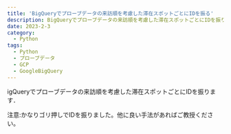 ```yaml
---
title: 'BigQueryでプローブデータの来訪順を考慮した滞在スポットごとにIDを振る'
description: BigQueryでプローブデータの来訪順を考慮した滞在スポットごとにIDを振ります．
date: 2023-2-3
category: 
  - Python
tags:
  - Python
  - プローブデータ
  - GCP
  - GoogleBigQuery
---
```


igQueryでプローブデータの来訪順を考慮した滞在スポットごとにIDを振ります．

注意:かなりゴリ押しでIDを振りました。他に良い手法があればご教授ください。
<!-- https://www.hamlet-engineer.com -->
<!-- !(/image/ChordDiagram.png) -->

<!-- more -->

<ClientOnly>
  <CallInArticleAdsense />
</ClientOnly>

<!-- 
## ライブラリのインストール
```python
!pip install --upgrade pandas-gbq 'google-cloud-bigquery[bqstorage,pandas]'
```

## 架空の行動履歴データの作成
仮のデータを作成します。


```python
import random
import datetime
import pandas as pd

# 重複なしランダム発生
def rand_ints_nodup(a, b, k):
    ns = 
    while len(ns) < k:
        n = random.randint(a, b)
        if not n in ns:
            ns.append(n)
    return ns

# 架空の行動履歴作成
def make_probe(_list, s, e):
    for _id in range(s, e):
        # 立ち寄りスポット数
        spot_num = random.randint(1, 5)
        # 立ち寄りスポットリスト
        spot_list = rand_ints_nodup(1, 5, spot_num)
        # 日付
        dt = datetime.datetime(2018, 2, 1, 9, 15, 30)
        # 日にち加算
        dp = random.randint(1, 20)
        dt = dt + datetime.timedelta(days=dp)
        date = str(dt).split('-')[1] + str(dt).split('-')[2].split(' ')[0]
        # 時刻加算
        hp = random.randint(1, 10)
        dt = dt + datetime.timedelta(hours=hp)

        for spot in spot_list:
            tflag = 0
            n = random.randint(0, 10)
            while n > tflag:
                tflag += 1
                mims = random.randint(1, 5)
                dt = dt + datetime.timedelta(minutes=mims)
                _list.append([date, _id+1, dt, f'spot_{spot}'])
    return _list

# 行動履歴作成
probe_list = 
probe_list = make_probe(probe_list, 0, 400)
probe_list = make_probe(probe_list, 30, 140)

# データフレーム化
df = pd.DataFrame(probe_list, columns=['date', 'id', 'time', 'spot'])
display(df)
```

## テーブルの作成

### BigQueryと接続


```python
from google.cloud import bigquery

# keyとなるjsonファイルを読み込み
KEY_PATH = '＊＊＊＊＊＊.json'
# KEY_PATH = '****.json'

bq_client = bigquery.Client.from_service_account_json(KEY_PATH)
```

### データセットの生成

```python
# データセットの生成
dataset_id = 'sample_data'
try:
    bq_client.create_dataset(dataset_id)
except:
    print("Existed")

for ds in bq_client.list_datasets():
    print(ds.dataset_id)
```


### テーブルの作成とdfの格納

```python
from google.cloud import bigquery
import time 
# pandasからBQスキーマを作成
def bq_mkschema(schema_df):
    # データ型の確認
    df_columns = schema_df.dtypes
    df_columns = pd.DataFrame(df_columns).reset_index()
    df_columns = df_columns.rename(columns={'index': 'columns', 0: 'type'})
    # スキーマ作成
    schema = 
    for i in range(len(df_columns)):
        column = df_columns['columns'][i]
        dtype = str(df_columns['type'][i]).replace('datetime64[ns]', 'DATETIME')\
                                          .replace('int64', 'INTEGER')\
                                          .replace('INT64', 'INTEGER')\
                                          .replace('object', 'STRING')
        schema.append(bigquery.SchemaField(column, dtype, mode="NULLABLE"))
    
    return schema

# BQでテーブルの存在確認
def exist_tabel(exist_table_name):
    return table_name in [table.table_id for table in bq_client.list_tables(dataset=dataset_id)]
    

# BQでテーブル情報作成
def bq_table_info(table_name, table_schema):
    # テーブル名
    dataset = bq_client.get_dataset(dataset_id)
    table_id = '%s.%s.%s' % (dataset.project, dataset.dataset_id, table_name)
    
    # テーブル情報
    table_info = bigquery.Table(table_id, schema=table_schema)
    # テーブル生成
    if not exist_tabel(table_name):
        bq_client.create_table(table_info)
    return table_info

# pandasからBQに格納
def bq_insert_pandas(insert_df, insert_table_name):
    # スキーマ作成
    insert_schema = bq_mkschema(insert_df)
    # テーブル情報取得
    insert_table_info = bq_table_info(insert_table_name, insert_schema)
    while not exist_tabel(insert_table_name):
        continue
    # DataFrameを投入
    bq_client.insert_rows_from_dataframe(insert_table_info, insert_df)
    
# pandasからBQに格納
def bq_update_pandas(update_df, update_table_name):
    # テーブル削除
    dataset = bq_client.get_dataset(dataset_id)
    table = dataset.table(update_table_name)
    bq_client.delete_table(table)
    time.sleep(10)
    # スキーマ作成
    update_schema = bq_mkschema(update_df)
    # テーブル情報取得
    update_table_info = bq_table_info(update_table_name, update_schema)
    while not exist_tabel(update_table_name):
        continue
    # DataFrameを投入
    bq_client.insert_rows_from_dataframe(update_table_info, update_df)
```


```python
# pandasからBQに格納
bq_insert_pandas(df, "probe_table")
```

### テーブルの確認

```python
import pandas as pd

# テーブル名
table_name = "probe_table"
dataset = bq_client.get_dataset(dataset_id)
table_id = '%s.%s.%s' % (dataset.project, dataset.dataset_id, table_name)
# クエリ
query = f'''SELECT * 
            FROM {table_id}'''

# strベースのクエリと、project_idが必要
df_gbq = pd.read_gbq(query, table_id.split(".")[0])
display(df_gbq)
```

| date | id | time | spot |
| - | - | - | - |
| 0206 | 1 | 2018-02-06 15:18:30 | spot_4 |
| 0206 | 1 | 2018-02-06 15:20:30 | spot_4 |

## 来訪順を考慮した滞在スポットごとにID配布
ID配布の工程を下記に示します。

1. 各行に次の行動データを追加(LAG/LEAD関数)
2. 次の行動より、滞在する(stay) or 移動する(move)　を明示
3. 行動ID(behavior_id)を配布する
4. 行動ID(behavior_id)ごとに集計

### 各行に次の行動データを追加(LAG/LEAD関数)
- LAG(column, 1):1行分くり下げる
- LEAD(column, 1):1行分くり上げる

#### クエリの実行

```python
import pandas as pd

# テーブル名
table_name = "probe_table"
dataset = bq_client.get_dataset(dataset_id)
table_id = '%s.%s.%s' % (dataset.project, dataset.dataset_id, table_name)

query = f'''
        SELECT 
            * ,
            LEAD(time, 1) OVER (PARTITION BY date, id ORDER BY id, time) AS next_time,
            LEAD(spot, 1) OVER (PARTITION BY date, id ORDER BY id, time) AS next_spot
        FROM 
            {table_id}
        ORDER BY date, id, time
        '''

# strベースのクエリと、project_idが必要
df_lag = pd.read_gbq(query, table_id.split(".")[0])
display(df_lag)
```

| date | id | time | spot | next_time | next_spot |
| - | - | - | - | - | - |
| 0202 | 26 | 2018-02-02 15:19:30 | spot_1 | 2018-02-02 15:23:30 | spot_1 |
| 0202 | 26 | 2018-02-02 15:23:30 | spot_1 | 2018-02-02 15:24:30 | spot_1 |

#### データ型の確認と変更
Int64ではエラーが出るので、int64に変更します


```python
# Int64 -> int64
df_lag["id"] = df_lag["id"].astype('int')
display(df_lag.dtypes)

# date                 object
# id                    int64
# time         datetime64[ns]
# spot                 object
# next_time    datetime64[ns]
# next_spot            object
# dtype: object
```

#### BQに格納
下記のコードで新たにテーブルを作成します。


```python
# pandasからBQに格納
bq_insert_pandas(df_lag, "prep_table")
```


### 次の行動より、滞在する(stay) or 移動する(move)　を明示

#### クエリの実行

```python
import pandas as pd

# テーブル名
table_name = "prep_table"
dataset = bq_client.get_dataset(dataset_id)
table_id = '%s.%s.%s' % (dataset.project, dataset.dataset_id, table_name)

query = f'''
        SELECT 
            *,
        CASE 
            WHEN spot=next_spot THEN 1
            ELSE 0
            END
        AS stay_flag,
        FROM 
            {table_id}
        WHERE 
            next_time is not null 
        ORDER BY date, id, time
        '''

# strベースのクエリと、project_idが必要
df_behavior = pd.read_gbq(query, table_id.split(".")[0])
display(df_behavior)
```


| date | id | time | spot | next_time | next_spot | stay_flag |
| - | - | - | - | - | - | - |
| 0202 | 26 | 2018-02-02 15:19:30 | spot_1 | 2018-02-02 15:23:30 | spot_1 | 1 |
| 0202 | 26 | 2018-02-02 15:23:30 | spot_1 | 2018-02-02 15:24:30 | spot_1 | 1 |

#### データ型の確認と変更
Int64ではエラーが出るので、int64に変更します


```python
# Int64 -> int64
df_behavior["id"] = df_behavior["id"].astype('int')
df_behavior["stay_flag"] = df_behavior["stay_flag"].astype('int')
display(df_behavior.dtypes)

# date                 object
# id                    int64
# time         datetime64[ns]
# spot                 object
# next_time    datetime64[ns]
# next_spot            object
# stay_flag             int64
# dtype: object
```


#### BQに格納
下記のコードで新たにテーブルを作成します。


```python
# pandasからBQに格納(アップデート)
bq_update_pandas(df_behavior, "prep_table")
```


```python
# テーブル名
table_name = "prep_table"
dataset = bq_client.get_dataset(dataset_id)
table_id = '%s.%s.%s' % (dataset.project, dataset.dataset_id, table_name)
# クエリ
query = f'''SELECT * 
            FROM {table_id}
            LIMIT 5'''

# strベースのクエリと、project_idが必要
df_gbq = pd.read_gbq(query, table_id.split(".")[0])
display(df_gbq)
```

### 行動ID(behavior_id)を配布する
滞在、移動に切り替わるたびに、振り直されるIDを追記します。

#### 移動データの行に移動時の仮ID(m_vid)を配布
別spotへ移動する行に、日別のIDごとに10単位で移動時の仮ID(m_vid)を追記します。


```python
# テーブル名
table_name = "prep_table"
dataset = bq_client.get_dataset(dataset_id)
table_id = '%s.%s.%s' % (dataset.project, dataset.dataset_id, table_name)
# クエリ
query = f'''
    SELECT 
        *,
        ROW_NUMBER() OVER(PARTITION BY date, id ORDER BY time, id)*10 m_vid
    FROM 
        {table_id}
    WHERE 
        stay_flag=0
    ORDER BY date, id, time
    '''

# strベースのクエリと、project_idが必要
df_gbq = pd.read_gbq(query, table_id.split(".")[0])
display(df_gbq)
```

| date | id | time | spot | next_time | next_spot | stay_flag | m_vid |
| - | - | - | - | - | - | - | - |
| 0202 | 26 | 2018-02-02 15:34:30 | spot_1 | 2018-02-02 15:36:30 | spot_2 | 0 | 10 |
| 0202 | 26 | 2018-02-02 16:08:30 | spot_2 | 2018-02-02 16:12:30 | spot_4 | 0 | 20 |
| 0202 | 51 | 2018-02-02 13:28:30 | spot_5 | 2018-02-02 13:32:30 | spot_1 | 0 | 10 |

#### 滞在データの行に滞在時の仮ID(s_vid)を配布
別spotへ移動する行に、日別のIDごとに10単位で滞在時の仮ID(s_vid)を追記します。


```python
# テーブル名
table_name = "prep_table"
dataset = bq_client.get_dataset(dataset_id)
table_id = '%s.%s.%s' % (dataset.project, dataset.dataset_id, table_name)
# クエリ
query = f'''
    SELECT 
        *,
        CASE WHEN stay_flag=1 THEN 5 ELSE 0 END AS s_vid,
    FROM 
        {table_id}
    ORDER BY date, id, time
    '''

# strベースのクエリと、project_idが必要
df_gbq = pd.read_gbq(query, table_id.split(".")[0])
display(df_gbq)
```


| date | id | time | spot | next_time | next_spot | stay_flag | s_vid |
| - | - | - | - | - | - | - | - |
| 0202 | 26 | 2018-02-02 15:19:30 | spot_1 | 2018-02-02 15:23:30 | spot_1 | 1 | 5 |
| 0202 | 26 | 2018-02-02 15:23:30 | spot_1 | 2018-02-02 15:24:30 | spot_1 | 1 | 5 |
| 0202 | 26 | 2018-02-02 15:24:30 | spot_1 | 2018-02-02 15:25:30 | spot_1 | 1 | 5 |

#### 移動/滞在時の仮ID(m_vid/s_vid)のテーブルを結合
移動/滞在時の仮ID(m_vid/s_vid)のテーブルを「LEFT JOIN」で結合させます。


```python
# テーブル名
table_name = "prep_table"
dataset = bq_client.get_dataset(dataset_id)
table_id = '%s.%s.%s' % (dataset.project, dataset.dataset_id, table_name)

# クエリ
query = f'''
    WITH t1 AS(
    SELECT 
        *,
        ROW_NUMBER() OVER(PARTITION BY date, id ORDER BY time, id)*10 m_vid
    FROM 
        {table_id}
    WHERE 
        stay_flag=0
    ORDER BY date, id, time),
    t2 AS(
    SELECT 
        *,
        CASE WHEN stay_flag=1 THEN 5 ELSE 0 END AS s_vid,
    FROM 
        {table_id}
    ORDER BY date, id, time)
    SELECT 
        t2.*,
        t1.m_vid
    FROM 
        t2 
    LEFT JOIN 
        t1 
    ON 
        t2.time = t1.time AND 
        t2.id = t1.id AND 
        t2.spot = t1.spot
    ORDER BY t2.date, t2.id, t2.time
    '''

# strベースのクエリと、project_idが必要
df_gbq = pd.read_gbq(query, table_id.split(".")[0])
display(df_gbq)
```

| date | id | time | spot | next_time | next_spot | stay_flag | s_vid | m_vid |
| - | - | - | - | - | - | - | - | - |
| 0202 | 26 | 2018-02-02 15:19:30 | spot_1 | 2018-02-02 15:23:30 | spot_1 | 1 | 5 | <NA> |
| 0202 | 26 | 2018-02-02 15:23:30 | spot_1 | 2018-02-02 15:24:30 | spot_1 | 1 | 5 | <NA> |
| 0202 | 26 | 2018-02-02 15:24:30 | spot_1 | 2018-02-02 15:25:30 | spot_1 | 1 | 5 | <NA> |

#### 結合後のm_vidをNULL補完_1
結合後のm_vidをFirst_VALUE()でNULL補完します。
```python
# NULL, NULL, NULL, 10, NULL, 20, NULL
#   10,   10,   10, 10,   20, 20, NULL
```


```python
# テーブル名
table_name = "prep_table"
dataset = bq_client.get_dataset(dataset_id)
table_id = '%s.%s.%s' % (dataset.project, dataset.dataset_id, table_name)

# クエリ
query = f'''
    WITH t1 AS(
    SELECT 
        *,
        ROW_NUMBER() OVER(PARTITION BY date, id ORDER BY time, id)*10 m_vid
    FROM 
        {table_id}
    WHERE 
        stay_flag=0
    ORDER BY date, id, time),
    t2 AS(
    SELECT 
        *,
        CASE WHEN stay_flag=1 THEN 5 ELSE 0 END AS s_vid,
    FROM 
        {table_id}
    ORDER BY date, id, time)
    SELECT 
        t2.*,
        t1.m_vid,
        First_VALUE(t1.m_vid IGNORE NULLS) OVER ( 
            PARTITION BY t2.date,t2.id
            ORDER BY t2.time, t2.id, t2.next_time 
            ROWS BETWEEN CURRENT ROW AND UNBOUNDED FOLLOWING) As FV_num,
        First_VALUE(t1.m_vid IGNORE NULLS) OVER (
            PARTITION BY t2.date,t2.id
            ORDER BY t2.time, t2.id, t2.next_time 
            ROWS BETWEEN CURRENT ROW AND UNBOUNDED FOLLOWING) - t2.s_vid As behavior_id
    FROM 
        t2 LEFT JOIN t1 
        ON t2.time = t1.time AND 
        t2.id = t1.id AND 
        t2.spot = t1.spot
    ORDER BY t2.date, t2.id, t2.time
    '''

# strベースのクエリと、project_idが必要
df_gbq = pd.read_gbq(query, table_id.split(".")[0])
display(df_gbq)
```

| date | id | time | spot | next_time | next_spot | stay_flag | s_vid | m_vid | FV_num | behavior_id |
| - | - | - | - | - | - | - | - | - | - | - |
| 0202 | 26 | 2018-02-02 15:19:30 | spot_1 | 2018-02-02 15:23:30 | spot_1 | 1 | 5 | <NA> | 10 | 5 |
| 0202 | 26 | 2018-02-02 15:23:30 | spot_1 | 2018-02-02 15:24:30 | spot_1 | 1 | 5 | <NA> | 10 | 5 |
| 0202 | 26 | 2018-02-02 15:24:30 | spot_1 | 2018-02-02 15:25:30 | spot_1 | 1 | 5 | <NA> | 10 | 5 |

#### 結合後のm_vidをNULL補完_2
最終滞在spotのm_vidのNULLは補完出来ていないので、IFNULL()でします。(最終滞在spotでは9999とする)
```python
#   10,   10,   10, 10,   20, 20, NULL
#   10,   10,   10, 10,   20, 20, 9999
```


```python
# テーブル名
table_name = "prep_table"
dataset = bq_client.get_dataset(dataset_id)
table_id = '%s.%s.%s' % (dataset.project, dataset.dataset_id, table_name)

# クエリ
query = f'''
    WITH t1 AS(
    SELECT 
        *,
        ROW_NUMBER() OVER(PARTITION BY date, id ORDER BY time, id)*10 m_vid
    FROM 
        {table_id}
    WHERE 
        stay_flag=0
    ORDER BY date, id, time),
    t2 AS(
    SELECT 
        *,
        CASE WHEN stay_flag=1 THEN 5 ELSE 0 END AS s_vid,
    FROM 
        {table_id}
    ORDER BY date, id, time)
    SELECT 
        t3.date,
        t3.id, 
        t3.time, 
        t3.spot, 
        t3.next_time, 
        t3.next_spot, 
        t3.stay_flag, 
        IFNULL(t3.behavior_id, 9999) AS behavior_id
    FROM 
        (SELECT 
            t2.*,
            t1.m_vid,
            First_VALUE(t1.m_vid IGNORE NULLS) OVER ( 
                PARTITION BY t2.date,t2.id
                ORDER BY t2.time, t2.id, t2.next_time 
                ROWS BETWEEN CURRENT ROW AND UNBOUNDED FOLLOWING) As FV_num,
            First_VALUE(t1.m_vid IGNORE NULLS) OVER (
                PARTITION BY t2.date,t2.id
                ORDER BY t2.time, t2.id, t2.next_time 
                ROWS BETWEEN CURRENT ROW AND UNBOUNDED FOLLOWING) - t2.s_vid AS behavior_id
        FROM 
            t2 
        LEFT JOIN 
            t1 
        ON 
            t2.time = t1.time AND 
            t2.id = t1.id AND 
            t2.spot = t1.spot
        ORDER BY t2.date, t2.id, t2.time) AS t3
    '''

# strベースのクエリと、project_idが必要
df_gbq = pd.read_gbq(query, table_id.split(".")[0])
display(df_gbq)
```

| date | id | time | spot | next_time | next_spot | stay_flag | behavior_id |
| - | - | - | - | - | - | - | - |
| 0202 | 26 | 2018-02-02 15:19:30 | spot_1 | 2018-02-02 15:23:30 | spot_1 | 1 | 5 |
| 0202 | 26 | 2018-02-02 15:23:30 | spot_1 | 2018-02-02 15:24:30 | spot_1 | 1 | 5 |
| 0221 | 376 | 2018-02-21 13:36:30 | spot_1 | 2018-02-21 13:41:30 | spot_1 | 1 | 9999 |
| 0221 | 376 | 2018-02-21 13:41:30 | spot_1 | 2018-02-21 13:43:30 | spot_1 | 1 | 9999 |

#### データ型の確認と変更
Int64ではエラーが出るので、int64に変更します


```python
# display(df_gbq.dtypes)
# Int64 -> int64
df_gbq["id"] = df_gbq["id"].astype('int')
df_gbq["stay_flag"] = df_gbq["stay_flag"].astype('int')
df_gbq["behavior_id"] = df_gbq["behavior_id"].astype('int')
display(df_gbq.dtypes)

# date                   object
# id                      int64
# time           datetime64[ns]
# spot                   object
# next_time      datetime64[ns]
# next_spot              object
# stay_flag               int64
# behavior_id             int64
# dtype: object
```


#### BQに格納
下記のコードで新たにテーブルを作成します。


```python
# pandasからBQに格納(アップデート)
bq_update_pandas(df_gbq, "prep_table")
```

```python
# テーブル名
table_name = "prep_table"
dataset = bq_client.get_dataset(dataset_id)
table_id = '%s.%s.%s' % (dataset.project, dataset.dataset_id, table_name)
# クエリ
query = f'''SELECT * 
            FROM {table_id}
            LIMIT 10'''

# strベースのクエリと、project_idが必要
df_gbq = pd.read_gbq(query, table_id.split(".")[0])
display(df_gbq)
```


| date | id | time | spot | next_time | next_spot | stay_flag | behavior_id |
| - | - | - | - | - | - | - | - |
| 0202 | 26 | 2018-02-02 15:19:30 | spot_1 | 2018-02-02 15:23:30 | spot_1 | 1 | 5 |
| 0202 | 26 | 2018-02-02 15:23:30 | spot_1 | 2018-02-02 15:24:30 | spot_1 | 1 | 5 |
| 0202 | 26 | 2018-02-02 15:33:30 | spot_1 | 2018-02-02 15:34:30 | spot_1 | 1 | 5 |
| 0202 | 26 | 2018-02-02 15:34:30 | spot_1 | 2018-02-02 15:36:30 | spot_2 | 0 | 10 |
| 0202 | 26 | 2018-02-02 15:36:30 | spot_2 | 2018-02-02 15:41:30 | spot_2 | 1 | 15 |

### 行動ID(behavior_id)ごとに集計
spotにいつから,いつまで滞在・移動していたかを、行動ID(behavior_id)ごとに集計します。

```python
# テーブル名
table_name = "prep_table"
dataset = bq_client.get_dataset(dataset_id)
table_id = '%s.%s.%s' % (dataset.project, dataset.dataset_id, table_name)

# クエリ
query = f'''
    SELECT 
        date,　id,
        spot, MIN(time) AS in_time,
        next_spot, MAX(next_time) AS out_time,
        stay_flag, behavior_id
    FROM 
        {table_id}
    GROUP BY date,　id, behavior_id, spot, next_spot, stay_flag
    ORDER BY in_time,　id
    '''

# strベースのクエリと、project_idが必要
df_gbq = pd.read_gbq(query, table_id.split(".")[0])
# display(df_gbq)

# データの確認
df_gbq[(df_gbq["date"]=="0202")&(df_gbq["id"]==26)]
```


| date | id | spot | in_time | next_spot | out_time | stay_flag | behavior_id |
| - | - | - | - | - | - | - | - |
| 0202 | 26 | spot_1 | 2018-02-02 15:19:30 | spot_1 | 2018-02-02 15:34:30 | 1 | 5 |
| 0202 | 26 | spot_1 | 2018-02-02 15:34:30 | spot_2 | 2018-02-02 15:36:30 | 0 | 10 |
| 0202 | 26 | spot_2 | 2018-02-02 15:36:30 | spot_2 | 2018-02-02 16:08:30 | 1 | 15 |
| 0202 | 26 | spot_2 | 2018-02-02 16:08:30 | spot_4 | 2018-02-02 16:12:30 | 0 | 20 |
| 0202 | 26 | spot_4 | 2018-02-02 16:12:30 | spot_4 | 2018-02-02 16:47:30 | 1 | 9999 |

#### データ型の確認と変更
Int64ではエラーが出るので、int64に変更します


```python
# display(df_gbq.dtypes)
# Int64 -> int64
df_gbq["id"] = df_gbq["id"].astype('int')
df_gbq["stay_flag"] = df_gbq["stay_flag"].astype('int')
df_gbq["behavior_id"] = df_gbq["behavior_id"].astype('int')
display(df_gbq.dtypes)

# date                   object
# id                      int64
# spot                   object
# in_time        datetime64[ns]
# next_spot              object
# out_time       datetime64[ns]
# stay_flag               int64
# behavior_id             int64
# dtype: object
```


#### BQに格納
下記のコードで新たにテーブルを作成します。

```python
# pandasからBQに格納(アップデート)
bq_update_pandas(df_gbq, "prep_table")
```


```python
# テーブル名
table_name = "prep_table"
dataset = bq_client.get_dataset(dataset_id)
table_id = '%s.%s.%s' % (dataset.project, dataset.dataset_id, table_name)
# クエリ
query = f'''SELECT * 
            FROM {table_id}'''

# strベースのクエリと、project_idが必要
df_gbq = pd.read_gbq(query, table_id.split(".")[0])
# データの確認
df_gbq[(df_gbq["date"]=="0202")&(df_gbq["id"]==26)]
```

## 参考サイト
[PythonでBigQueryの操作](https://blog.imind.jp/entry/2019/12/08/025818)

[BigQuery ↔ Pandas間で読み込み/書き込み](https://qiita.com/komiya_____/items/8fd900006bbb2ebeb8b8)

[[BigQuery] BigQueryのPython用APIの使い方 -テーブル作成編-](https://qiita.com/Hyperion13fleet/items/0e00f4070f623dacf92b)

[Google BigQueryでLEFTJOINしたい](https://qiita.com/toyotomihideyoshi/items/b44f66adaa5f02bfe449)

[連番を振るROW_NUMBER関数を解説](https://style.potepan.com/articles/23566.html)

[時間のギャップを埋めて欠損値を補完する](https://docs.microsoft.com/ja-jp/azure/azure-sql-edge/imputing-missing-values)

[BigQueryである条件を満たす直近の行を抽出するSQL](https://zenn.dev/justice_vsbr/articles/780235b4a4bd5d)

[【図解】SQLでJOINを使う方法（OUTER・LEFT・RIGHT）](https://gotto50105010.hatenablog.com/entry/2018/12/21/233915)

[分析関数（ウインドウ関数）をわかりやすく説明してみた](https://qiita.com/tlokweng/items/fc13dc30cc1aa28231c5)

[ナビゲーション関数 FIRST_VALUE](https://cloud.google.com/bigquery/docs/reference/standard-sql/navigation_functions)

[Pandas で欠損値を含む整数型を扱う](https://qiita.com/hoto17296/items/b6c90db4b9bcdb7b6d78)


<ClientOnly>
  <CallInArticleAdsense />
</ClientOnly>
 -->

